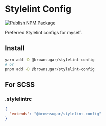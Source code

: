 # Stylelint Config

[![Publish NPM Package](https://github.com/brownsugar/stylelint-config/actions/workflows/main.yml/badge.svg)](https://github.com/brownsugar/stylelint-config/actions/workflows/main.yml)

Preferred Stylelint configs for myself.

## Install

```bash
yarn add -D @brownsugar/stylelint-config
# or
pnpm add -D @brownsugar/stylelint-config
```

## For SCSS

### .stylelintrc

```json
{
  "extends": "@brownsugar/stylelint-config"
}
```
